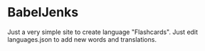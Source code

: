 # BabelJenks

Just a very simple site to create language "Flashcards". Just edit languages.json to add new words and translations.

